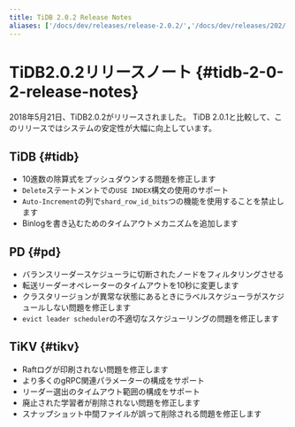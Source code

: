 ```yaml
---
title: TiDB 2.0.2 Release Notes
aliases: ['/docs/dev/releases/release-2.0.2/','/docs/dev/releases/202/']
---
```


# TiDB2.0.2リリースノート {#tidb-2-0-2-release-notes}

2018年5月21日、TiDB2.0.2がリリースされました。 TiDB 2.0.1と比較して、このリリースではシステムの安定性が大幅に向上しています。

## TiDB {#tidb}

-   10進数の除算式をプッシュダウンする問題を修正します
-   `Delete`ステートメントでの`USE INDEX`構文の使用のサポート
-   `Auto-Increment`の列で`shard_row_id_bits`つの機能を使用することを禁止します
-   Binlogを書き込むためのタイムアウトメカニズムを追加します

## PD {#pd}

-   バランスリーダースケジューラに切断されたノードをフィルタリングさせる
-   転送リーダーオペレーターのタイムアウトを10秒に変更します
-   クラスタリージョンが異常な状態にあるときにラベルスケジューラがスケジュールしない問題を修正します
-   `evict leader scheduler`の不適切なスケジューリングの問題を修正します

## TiKV {#tikv}

-   Raftログが印刷されない問題を修正します
-   より多くのgRPC関連パラメーターの構成をサポート
-   リーダー選出のタイムアウト範囲の構成をサポート
-   廃止された学習者が削除されない問題を修正します
-   スナップショット中間ファイルが誤って削除される問題を修正します
